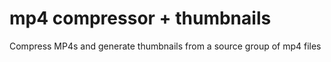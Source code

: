 # mp4 compressor + thumbnails

Compress MP4s and generate thumbnails from a source group of mp4 files
